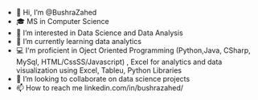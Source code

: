 - 👋 Hi, I’m @BushraZahed
- 🎓 MS in Computer Science
- 👀 I’m interested in Data Science and Data Analysis  
- 🌱 I’m currently learning data analytics
- 💻 I'm proficient in Oject Oriented Programming (Python,Java, CSharp, MySql, HTML/CssSS/Javascript) , Excel for analytics and data visualization using Excel, Tableu, Python Libraries
- 💞️ I’m looking to collaborate on data science projects
- 📫 How to reach me linkedin.com/in/bushrazahed/

<!---
BushraZahed/BushraZahed is a ✨ special ✨ repository because its `README.md` (this file) appears on your GitHub profile.
You can click the Preview link to take a look at your changes.
--->
